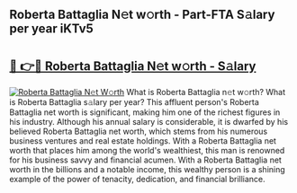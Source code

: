 ## Roberta Battaglia N𝚎t w𝚘rth - Part-FTA S𝚊lary per year iKTv5

# <h2><a href="http://gc51x8.nevu.top/?p=Roberta+Battaglia">🔗 👉🔴 Roberta Battaglia N𝚎t w𝚘rth - S𝚊lary</a></h2>

[![Roberta Battaglia N𝚎t W𝚘rth](https://i.imgur.com/Oavwk0R.jpeg)](http://gc51x8.nevu.top/?p=Roberta+Battaglia)
What is Roberta Battaglia n𝚎t w𝚘rth? What is Roberta Battaglia s𝚊lary per year?
This affluent person's Roberta Battaglia net worth is significant, making him one of the richest figures in his industry. Although his annual salary is considerable, it is dwarfed by his believed Roberta Battaglia net worth, which stems from his numerous business ventures and real estate holdings. With a Roberta Battaglia net worth that places him among the world's wealthiest, this man is renowned for his business savvy and financial acumen. With a Roberta Battaglia net worth in the billions and a notable income, this wealthy person is a shining example of the power of tenacity, dedication, and financial brilliance.
